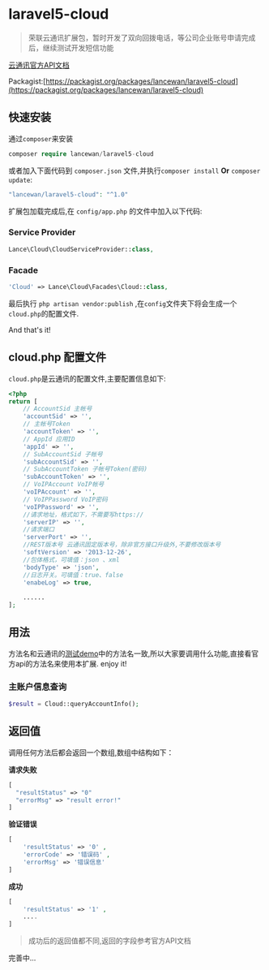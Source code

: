 # laravel5-cloud

>荣联云通讯扩展包，暂时开发了双向回拨电话，等公司企业账号申请完成后，继续测试开发短信功能

[云通讯官方API文档](http://docs.yuntongxun.com/index.php/%E9%A6%96%E9%A1%B5)

Packagist:[https://packagist.org/packages/lancewan/laravel5-cloud](https://packagist.org/packages/lancewan/laravel5-cloud)

## 快速安装

通过`composer`来安装

```php
composer require lancewan/laravel5-cloud
```

或者加入下面代码到 `composer.json` 文件,并执行`composer install` **Or** `composer update`:

```php
"lancewan/laravel5-cloud": "^1.0"
```
扩展包加载完成后,在 `config/app.php` 的文件中加入以下代码:

### Service Provider
```php
Lance\Cloud\CloudServiceProvider::class,
```

### Facade
```php
'Cloud'	=> Lance\Cloud\Facades\Cloud::class,
```

最后执行 `php artisan vendor:publish` ,在`config`文件夹下将会生成一个`cloud.php`的配置文件.

And that's it! 

## cloud.php 配置文件
`cloud.php`是云通讯的配置文件,主要配置信息如下:

```php
<?php
return [
	// AccountSid 主帐号
	'accountSid' => '',
	// 主帐号Token
	'accountToken' => '',
	// AppId 应用ID
	'appId' => '',
	// SubAccountSid 子帐号
	'subAccountSid' => '',
	// SubAccountToken 子帐号Token(密码)
	'subAccountToken' => '',
	// VoIPAccount VoIP帐号
	'voIPAccount' => '',
	// VoIPPassword VoIP密码
	'voIPPassword' => '', 
	//请求地址，格式如下，不需要写https://
	'serverIP' => '',
	//请求端口
	'serverPort' => '',
	//REST版本号 云通讯固定版本号，除非官方接口升级外,不要修改版本号
	'softVersion' => '2013-12-26',
	//包体格式，可填值：json 、xml
	'bodyType' => 'json',
	//日志开关。可填值：true、false
	'enabeLog' => true,
	
	......
];
```

## 用法
方法名和云通讯的[测试demo](http://docs.yuntongxun.com/index.php/Demo%E4%B8%8B%E8%BD%BD)中的方法名一致,所以大家要调用什么功能,直接看官方api的方法名来使用本扩展. enjoy it!
### 主账户信息查询
```php
$result = Cloud::queryAccountInfo();
```

## 返回值
调用任何方法后都会返回一个数组,数组中结构如下：

**请求失败**
```php
[
  "resultStatus" => "0"
  "errorMsg" => "result error!"
]
```

**验证错误**
```php
[
	'resultStatus' => '0' , 
	'errorCode' => '错误码' , 
	'errorMsg' => '错误信息'
]
```

**成功**
```php
[
	'resultStatus' => '1' , 
	....
]
```
>成功后的返回值都不同,返回的字段参考官方API文档

完善中...